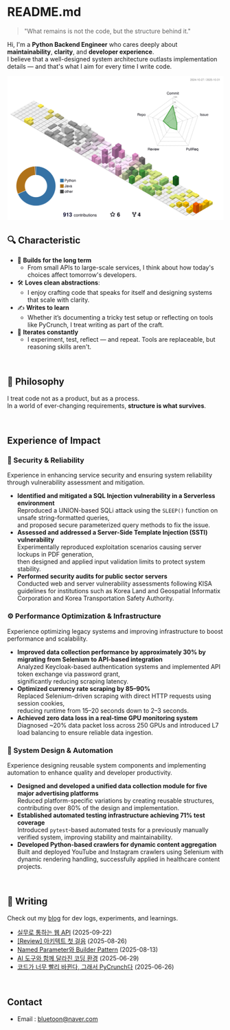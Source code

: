 # README.md

> "What remains is not the code, but the structure behind it."

Hi, I'm a **Python Backend Engineer** who cares deeply about **maintainability**, **clarity**, and **developer experience**.  
I believe that a well-designed system architecture outlasts implementation details — and that's what I aim for every time I write code.

![season version](profile-3d-contrib/profile-season-animate.svg)

## 🔍 Characteristic

- 🧱 **Builds for the long term**
    - From small APIs to large-scale services, I think about how today's choices affect tomorrow's developers.
- 🛠️ **Loves clean abstractions**:
    - I enjoy crafting code that speaks for itself and designing systems that scale with clarity.
- ✍️ **Writes to learn**
    - Whether it’s documenting a tricky test setup or reflecting on tools like PyCrunch, I treat writing as part of the craft.
- 🔄 **Iterates constantly**
    - I experiment, test, reflect — and repeat. Tools are replaceable, but reasoning skills aren't.

<br>

## 🧩 Philosophy

I treat code not as a product, but as a process.  
In a world of ever-changing requirements, **structure is what survives**.

<br>

## Experience of Impact

### 🔐 Security & Reliability

Experience in enhancing service security and ensuring system reliability through vulnerability assessment and mitigation.

- **Identified and mitigated a SQL Injection vulnerability in a Serverless environment**  
  Reproduced a UNION-based SQLi attack using the `SLEEP()` function on unsafe string-formatted queries,  
  and proposed secure parameterized query methods to fix the issue.
- **Assessed and addressed a Server-Side Template Injection (SSTI) vulnerability**  
  Experimentally reproduced exploitation scenarios causing server lockups in PDF generation,  
  then designed and applied input validation limits to protect system stability.
- **Performed security audits for public sector servers**  
  Conducted web and server vulnerability assessments following KISA guidelines for institutions such as Korea Land and Geospatial Informatix
  Corporation and Korea Transportation Safety Authority.

### ⚙️ Performance Optimization & Infrastructure

Experience optimizing legacy systems and improving infrastructure to boost performance and scalability.

- **Improved data collection performance by approximately 30% by migrating from Selenium to API-based integration**  
  Analyzed Keycloak-based authentication systems and implemented API token exchange via password grant,  
  significantly reducing scraping latency.
- **Optimized currency rate scraping by 85–90%**  
  Replaced Selenium-driven scraping with direct HTTP requests using session cookies,  
  reducing runtime from 15–20 seconds down to 2–3 seconds.
- **Achieved zero data loss in a real-time GPU monitoring system**  
  Diagnosed ~20% data packet loss across 250 GPUs and introduced L7 load balancing to ensure reliable data ingestion.

### 🧱 System Design & Automation

Experience designing reusable system components and implementing automation to enhance quality and developer productivity.

- **Designed and developed a unified data collection module for five major advertising platforms**  
  Reduced platform-specific variations by creating reusable structures, contributing over 80% of the design and implementation.
- **Established automated testing infrastructure achieving 71% test coverage**  
  Introduced `pytest`-based automated tests for a previously manually verified system, improving stability and maintainability.
- **Developed Python-based crawlers for dynamic content aggregation**  
  Built and deployed YouTube and Instagram crawlers using Selenium with dynamic rendering handling, successfully applied in healthcare content
  projects.

<br>

## 📘 Writing

Check out my [blog](https://jakpentest.tistory.com) for dev logs, experiments, and learnings.

<!-- RECENTE ARTICLES START -->
- [실무로 통하는 웹 API](https://jakpentest.tistory.com/470) (2025-09-22)
- [[Review] 아키텍트 첫 걸음](https://jakpentest.tistory.com/469) (2025-08-26)
- [Named Parameter와 Builder Pattern](https://jakpentest.tistory.com/468) (2025-08-13)
- [AI 도구와 함께 달라진 코딩 환경](https://jakpentest.tistory.com/465) (2025-06-29)
- [코드가 너무 빨리 바뀐다, 그래서 PyCrunch다](https://jakpentest.tistory.com/464) (2025-06-26)
<!-- RECENTE ARTICLES END -->


<br>

## Contact

- Email : bluetoon@naver.com

<br>

